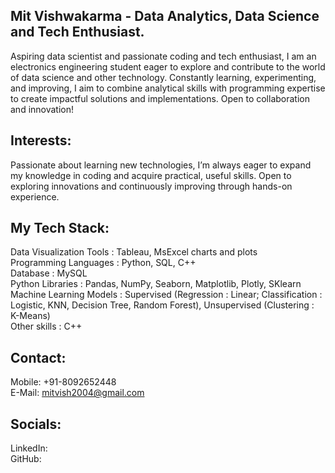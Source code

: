 ## Mit Vishwakarma - Data Analytics, Data Science and Tech Enthusiast.
Aspiring data scientist and passionate coding and tech enthusiast, I am an electronics engineering student eager to explore and contribute to the world of data science and other technology. Constantly learning, experimenting, and improving, I aim to combine analytical skills with programming expertise to create impactful solutions and implementations. Open to collaboration and innovation!

## Interests:
Passionate about learning new technologies, I’m always eager to expand my knowledge in coding and acquire practical, useful skills. Open to exploring innovations and continuously improving through hands-on experience.

## My Tech Stack:
Data Visualization Tools : Tableau, MsExcel charts and plots  
Programming Languages : Python, SQL, C++  
Database : MySQL  
Python Libraries : Pandas, NumPy, Seaborn, Matplotlib, Plotly, SKlearn  
Machine Learning Models : Supervised (Regression : Linear; Classification : Logistic, KNN, Decision Tree, Random Forest), Unsupervised (Clustering : K-Means)  
Other skills : C++  

## Contact:
Mobile: +91-8092652448  
E-Mail: mitvish2004@gmail.com  

## Socials:
LinkedIn:   
GitHub:  

<!--
**MitVishwakarma/MitVishwakarma** is a ✨ _special_ ✨ repository because its `README.md` (this file) appears on your GitHub profile.

Here are some ideas to get you started:

- 🔭 I’m currently working on ...
- 🌱 I’m currently learning ...
- 👯 I’m looking to collaborate on ...
- 🤔 I’m looking for help with ...
- 💬 Ask me about ...
- 📫 How to reach me: ...
- 😄 Pronouns: ...
- ⚡ Fun fact: ...
-->
